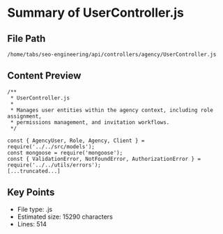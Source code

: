 # Summary of UserController.js
  
## File Path
`/home/tabs/seo-engineering/api/controllers/agency/UserController.js`

## Content Preview
```
/**
 * UserController.js
 * 
 * Manages user entities within the agency context, including role assignment,
 * permissions management, and invitation workflows.
 */

const { AgencyUser, Role, Agency, Client } = require('../../src/models');
const mongoose = require('mongoose');
const { ValidationError, NotFoundError, AuthorizationError } = require('../../utils/errors');
[...truncated...]
```

## Key Points
- File type: .js
- Estimated size: 15290 characters
- Lines: 514
